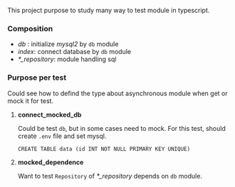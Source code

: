 This project purpose to study many way to test module in typescript.

### Composition

- _db_ : initialize _mysql2_ by `db` module
- _index_: connect database by `db` module
- _\*\_repository_: module handling sql

### Purpose per test

Could see how to defind the type about asynchronous module when get or mock it for test.

1. **connect_mocked_db**

   Could be test `db`, but in some cases need to mock.
   For this test, should create `.env` file and set mysql.

   ```
   CREATE TABLE data (id INT NOT NULL PRIMARY KEY UNIQUE)
   ```

3. **mocked_dependence**

   Want to test `Repository` of _\*\_repository_ depends on `db` module.
